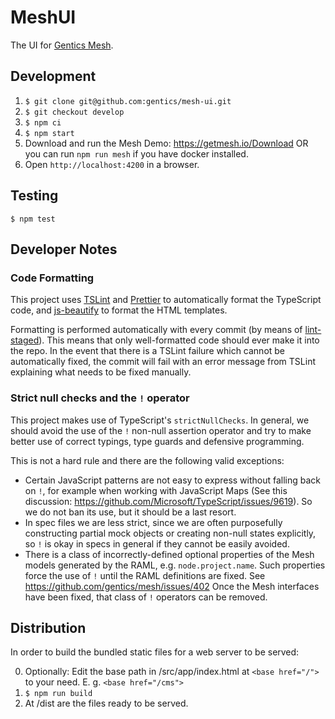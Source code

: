 # MeshUI

The UI for [Gentics Mesh](https://getmesh.io).

## Development

1. `$ git clone git@github.com:gentics/mesh-ui.git`
2. `$ git checkout develop`
3. `$ npm ci`
4. `$ npm start`
5. Download and run the Mesh Demo: https://getmesh.io/Download OR you can run `npm run mesh` if you have docker installed.
6. Open `http://localhost:4200` in a browser.

## Testing

```
$ npm test
```

## Developer Notes

### Code Formatting

This project uses [TSLint](https://palantir.github.io/tslint/) and [Prettier](https://prettier.io/) to automatically format the TypeScript code, 
and [js-beautify](https://github.com/beautify-web/js-beautify) to format the HTML templates.

Formatting is performed automatically with every commit (by means of [lint-staged](https://github.com/okonet/lint-staged)). This means that
only well-formatted code should ever make it into the repo. In the event that there is a TSLint failure which cannot be automatically
fixed, the commit will fail with an error message from TSLint explaining what needs to be fixed manually.


### Strict null checks and the `!` operator

This project makes use of TypeScript's `strictNullChecks`. In general, we should avoid the use of the `!` non-null
assertion operator and try to make better use of correct typings, type guards and defensive programming.

This is not a hard rule and there are the following valid exceptions:

* Certain JavaScript patterns are not easy to express without falling back on `!`, for example when working with JavaScript Maps
 (See this discussion: https://github.com/Microsoft/TypeScript/issues/9619). So we do not ban its use, but
it should be a last resort.
* In spec files we are less strict, since we are often purposefully constructing partial mock objects or creating
non-null states explicitly, so `!` is okay in specs in general if they cannot be easily avoided.
* There is a class of incorrectly-defined optional properties of the Mesh models generated by the RAML, e.g. `node.project.name`. Such
properties force the use of `!` until the RAML definitions are fixed. See https://github.com/gentics/mesh/issues/402
Once the Mesh interfaces have been fixed, that class of `!` operators can be removed.

## Distribution

In order to build the bundled static files for a web server to be served:

0. Optionally: Edit the base path in /src/app/index.html at ```<base href="/">``` to your need. E. g. ```<base href="/cms">```
1. ```$ npm run build```
2. At /dist are the files ready to be served.
